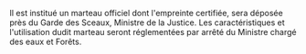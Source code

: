 Il est institué un marteau officiel dont l'empreinte
certifiée, sera déposée près du Garde des Sceaux, Ministre de la
Justice. Les caractéristiques et l'utilisation dudit marteau seront
réglementées par arrêté du Ministre chargé des eaux et Forêts.